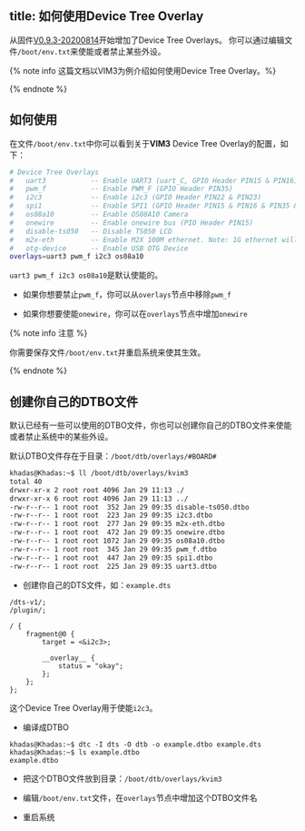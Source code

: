 title: 如何使用Device Tree Overlay
---

从固件[V0.9.3-20200814](https://forum.khadas.com/t/vim3-vim3l-ubuntu-20-04-linux-4-9-v0-9-3-20200814-ota-release/9205)开始增加了Device Tree Overlays。
你可以通过编辑文件`/boot/env.txt`来使能或者禁止某些外设。

{% note info 这篇文档以VIM3为例介绍如何使用Device Tree Overlay。%}

{% endnote %}

## 如何使用

在文件`/boot/env.txt`中你可以看到关于**VIM3** Device Tree Overlay的配置，如下：

```bash
# Device Tree Overlays
#   uart3           -- Enable UART3 (uart_C, GPIO Header PIN15 & PIN16)
#   pwm_f           -- Enable PWM_F (GPIO Header PIN35)
#   i2c3            -- Enable i2c3 (GPIO Header PIN22 & PIN23)
#   spi1            -- Enable SPI1 (GPIO Header PIN15 & PIN16 & PIN35 & PIN37), pwm_f need to be removed
#   os08a10         -- Enable OS08A10 Camera
#   onewire         -- Enable onewire bus (PIO Header PIN15)
#   disable-ts050   -- Disable TS050 LCD
#   m2x-eth         -- Enable M2X 100M ethernet. Note: 1G ethernet will be disabled.
#   otg-device      -- Enable USB OTG Device
overlays=uart3 pwm_f i2c3 os08a10
```

`uart3 pwm_f i2c3 os08a10`是默认使能的。


* 如果你想要禁止`pwm_f`，你可以从`overlays`节点中移除`pwm_f`

* 如果你想要使能`onewire`，你可以在`overlays`节点中增加`onewire`


{% note info 注意 %}

你需要保存文件`/boot/env.txt`并重启系统来使其生效。

{% endnote %}


## 创建你自己的DTBO文件

默认已经有一些可以使用的DTBO文件，你也可以创建你自己的DTBO文件来使能或者禁止系统中的某些外设。

默认DTBO文件存在于目录：`/boot/dtb/overlays/#BOARD#`

```bash
khadas@Khadas:~$ ll /boot/dtb/overlays/kvim3
total 40
drwxr-xr-x 2 root root 4096 Jan 29 11:13 ./
drwxr-xr-x 6 root root 4096 Jan 29 11:13 ../
-rw-r--r-- 1 root root  352 Jan 29 09:35 disable-ts050.dtbo
-rw-r--r-- 1 root root  223 Jan 29 09:35 i2c3.dtbo
-rw-r--r-- 1 root root  277 Jan 29 09:35 m2x-eth.dtbo
-rw-r--r-- 1 root root  472 Jan 29 09:35 onewire.dtbo
-rw-r--r-- 1 root root 1072 Jan 29 09:35 os08a10.dtbo
-rw-r--r-- 1 root root  345 Jan 29 09:35 pwm_f.dtbo
-rw-r--r-- 1 root root  447 Jan 29 09:35 spi1.dtbo
-rw-r--r-- 1 root root  225 Jan 29 09:35 uart3.dtbo
```

* 创建你自己的DTS文件，如：`example.dts`

```
/dts-v1/;
/plugin/;

/ {
    fragment@0 {
        target = <&i2c3>;

        __overlay__ {
            status = "okay";
        };
    };
};
```

这个Device Tree Overlay用于使能`i2c3`。


* 编译成DTBO

```
khadas@Khadas:~$ dtc -I dts -O dtb -o example.dtbo example.dts
khadas@Khadas:~$ ls example.dtbo
example.dtbo
```

* 把这个DTBO文件放到目录：`/boot/dtb/overlays/kvim3`

* 编辑`/boot/env.txt`文件，在`overlays`节点中增加这个DTBO文件名

* 重启系统


